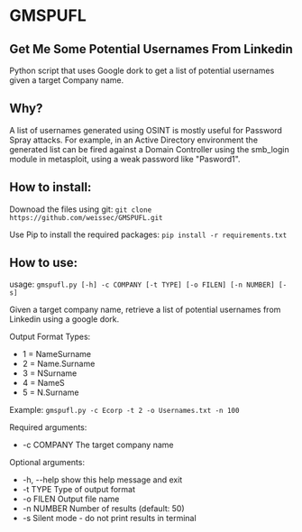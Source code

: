 # GMSPUFL
## Get Me Some Potential Usernames From Linkedin
Python script that uses Google dork to get a list of potential usernames given a target Company name.

Why?
------------------------
A list of usernames generated using OSINT is mostly useful for Password Spray attacks.
For example, in an Active Directory environment the generated list can be fired against a Domain Controller using the smb_login module in metasploit, using a weak password like "Pasword1".

How to install:
-------------------------
Downoad the files using git:
`git clone https://github.com/weissec/GMSPUFL.git`

Use Pip to install the required packages:
`pip install -r requirements.txt`

How to use:
------------------------
usage: `gmspufl.py [-h] -c COMPANY [-t TYPE] [-o FILEN] [-n NUMBER] [-s]`

Given a target company name, retrieve a list of potential
usernames from Linkedin using a google dork.

Output Format Types: 
* 1 = NameSurname
* 2 = Name.Surname
* 3 = NSurname
* 4 = NameS
* 5 = N.Surname

Example: `gmspufl.py -c Ecorp -t 2 -o Usernames.txt -n 100`

Required arguments:
 * -c COMPANY  The target company name

Optional arguments:
 * -h, --help  show this help message and exit
 * -t TYPE     Type of output format
 * -o FILEN    Output file name
 * -n NUMBER   Number of results (default: 50)
 * -s          Silent mode - do not print results in terminal

